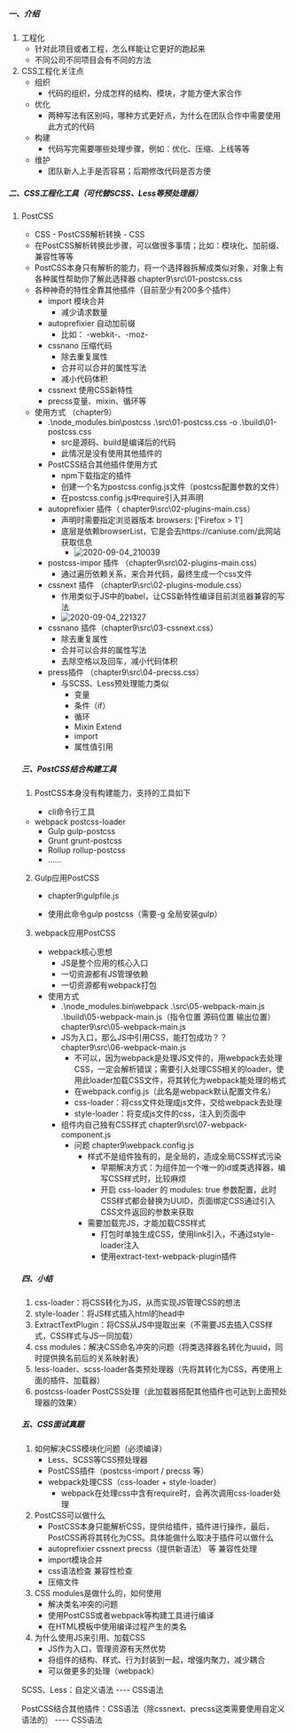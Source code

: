 ##### 一、介绍

1. 工程化
   - 针对此项目或者工程，怎么样能让它更好的跑起来
   - 不同公司不同项目会有不同的方法
2. CSS工程化关注点
   - 组织
     - 代码的组织，分成怎样的结构、模块，才能方便大家合作
   - 优化
     - 两种写法有区别吗，哪种方式更好点，为什么在团队合作中需要使用此方式的代码
   - 构建
     - 代码写完需要哪些处理步骤，例如：优化、压缩、上线等等
   - 维护
     - 团队新人上手是否容易；后期修改代码是否方便

##### 二、CSS工程化工具（可代替SCSS、Less等预处理器）

1. PostCSS

   - CSS - PostCSS解析转换 - CSS
   - 在PostCSS解析转换此步骤，可以做很多事情；比如：模块化、加前缀、兼容性等等
   - PostCSS本身只有解析的能力，将一个选择器拆解成类似对象，对象上有各种属性帮助你了解此选择器   chapter9\src\01-postcss.css
   - 各种神奇的特性全靠其他插件（目前至少有200多个插件）
     - import 模块合并
       - 减少请求数量
     - autoprefixier 自动加前缀
       - 比如： -webkit-、-moz-
     - cssnano 压缩代码
       - 除去重复属性
       - 合并可以合并的属性写法
       - 减小代码体积
     - cssnext 使用CSS新特性
     - precss变量、mixin、循环等
   - 使用方式 （chapter9）
     - .\node_modules\.bin\postcss .\src\01-postcss.css -o .\build\01-postcss.css
       - src是源码、build是编译后的代码
       - 此情况是没有使用其他插件的
     - PostCSS结合其他插件使用方式
       - npm下载指定的插件
       - 创建一个名为postcss.config.js文件（postcss配置参数的文件）
       - 在postcss.config.js中require引入并声明
     - autoprefixier 插件（ chapter9\src\02-plugins-main.css）
       - 声明时需要指定浏览器版本  browsers: ['Firefox > 1']
       - 底层是依赖browserList，它是会去https://caniuse.com/此网站获取信息
         - ![2020-09-04_210039](D:\coding\cssBreak\md\mdPic\第九章\2020-09-04_210039.png)
     - postcss-impor 插件 （chapter9\src\02-plugins-main.css）
       - 通过遍历依赖关系，来合并代码，最终生成一个css文件
     - cssnext 插件 （chapter9\src\02-plugins-module.css）
       - 作用类似于JS中的babel，让CSS新特性编译目前浏览器兼容的写法
       - ![2020-09-04_221327](D:\coding\cssBreak\md\mdPic\第九章\2020-09-04_221327.png)
     - cssnano 插件（chapter9\src\03-cssnext.css）
       - 除去重复属性
       - 合并可以合并的属性写法
       - 去除空格以及回车，减小代码体积
     - press插件 （chapter9\src\04-precss.css）
       - 与SCSS、Less预处理能力类似
         - 变量
         - 条件（if）
         - 循环
         - Mixin  Extend
         - import
         - 属性值引用

   

   ##### 三、PostCSS结合构建工具

   1. PostCSS本身没有构建能力，支持的工具如下

      - cli命令行工具
   - webpack  postcss-loader
      - Gulp  gulp-postcss
      - Grunt  grunt-postcss
      - Rollup  rollup-postcss
      - ......
   
   2. Gulp应用PostCSS
   
      - chapter9\gulpfile.js
   
      - 使用此命令gulp postcss（需要-g 全局安装gulp）
   
   3. webpack应用PostCSS
   
      - webpack核心思想
        - JS是整个应用的核心入口
        - 一切资源都有JS管理依赖
        - 一切资源都有webpack打包
      - 使用方式
        - .\node_modules\.bin\webpack  .\src\05-webpack-main.js   .\build\05-webpack-main.js（指令位置  源码位置  输出位置）  chapter9\src\05-webpack-main.js
        - JS为入口，那么JS中引用CSS，能打包成功？？  chapter9\src\06-webpack-main.js
          - 不可以，因为webpack是处理JS文件的，用webpack去处理CSS，一定会解析错误；需要引入处理CSS相关的loader，使用此loader加载CSS文件，将其转化为webpack能处理的格式
          - 在webpack.config.js（此名是webpack默认配置文件名）
          - css-loader：将css文件处理成js文件，交给webpack去处理
          - style-loader：将变成js文件的css，注入到页面中
        - 组件内自己独有CSS样式  chapter9\src\07-webpack-component.js
          - 问题  chapter9\webpack.config.js
            - 样式不是组件独有的，是全局的，造成全局CSS样式污染
              - 早期解决方式：为组件加一个唯一的id或类选择器，编写CSS样式时，比较麻烦
              - 开启 css-loader 的 modules: true 参数配置，此时CSS样式都会替换为UUID，页面绑定CSS通过引入CSS文件返回的参数来获取
            - 需要加载完JS，才能加载CSS样式 
              - 打包时单独生成CSS，使用link引入，不通过style-loader注入
              - 使用extract-text-webpack-plugin插件
   
   
   
   ##### 四、小结
   
   1. css-loader：将CSS转化为JS，从而实现JS管理CSS的想法
   2. style-loader：将JS样式插入html的head中
   3. ExtractTextPlugin：将CSS从JS中提取出来（不需要JS去插入CSS样式，CSS样式与JS一同加载）
   4. css modules：解决CSS命名冲突的问题（将类选择器名转化为uuid，同时提供换名前后的关系映射表）
   5. less-loader、scss-loader各类预处理器（先将其转化为CSS，再使用上面的插件、加载器）
   6. postcss-loader  PostCSS处理（此加载器搭配其他插件也可达到上面预处理器的效果）
   
   
   
   ##### 五、CSS面试真题
   
   1. 如何解决CSS模块化问题（必须编译）
      - Less、SCSS等CSS预处理器
      - PostCSS插件（postcss-import / precss 等）
      - webpack处理CSS（css-loader + style-loader）
        - webpack在处理css中含有require时，会再次调用css-loader处理
   2. PostCSS可以做什么
      - PostCSS本身只能解析CSS，提供给插件，插件进行操作，最后，PostCSS再将其转化为CSS。具体能做什么取决于插件可以做什么
      - autoprefixier  cssnext  precss（提供新语法） 等  兼容性处理
      - import模块合并
      - css语法检查  兼容性检查
      - 压缩文件
   3. CSS modules是做什么的，如何使用
      - 解决类名冲突的问题
      - 使用PostCSS或者webpack等构建工具进行编译
      - 在HTML模板中使用编译过程产生的类名
   4. 为什么使用JS来引用、加载CSS
      - JS作为入口，管理资源有天然优势
      - 将组件的结构、样式、行为封装到一起，增强内聚力，减少耦合
      - 可以做更多的处理（webpack）
   
   
   
   SCSS、Less：自定义语法   ----  CSS语法
   
   PostCSS结合其他插件：CSS语法（除cssnext、precss这类需要使用自定义语法的）  ----    CSS语法
   
   









